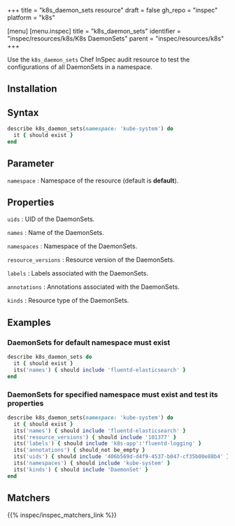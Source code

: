 +++
title = "k8s_daemon_sets resource"
draft = false
gh_repo = "inspec"
platform = "k8s"

[menu]
[menu.inspec]
title = "k8s_daemon_sets"
identifier = "inspec/resources/k8s/K8s DaemonSets"
parent = "inspec/resources/k8s"
+++

Use the `k8s_daemon_sets` Chef InSpec audit resource to test the configurations of all DaemonSets in a namespace.

## Installation

## Syntax

```ruby
describe k8s_daemon_sets(namespace: 'kube-system') do
  it { should exist }
end
```

## Parameter

`namespace`
: Namespace of the resource (default is **default**).

## Properties

`uids`
: UID of the DaemonSets.

`names`
: Name of the DaemonSets.

`namespaces`
: Namespace of the DaemonSets.

`resource_versions`
: Resource version of the DaemonSets.

`labels`
: Labels associated with the DaemonSets.

`annotations`
: Annotations associated with the DaemonSets.

`kinds`
: Resource type of the DaemonSets.

## Examples

### DaemonSets for default namespace must exist

```ruby
describe k8s_daemon_sets do
  it { should exist }
  its('names') { should include 'fluentd-elasticsearch' }
end
```

### DaemonSets for specified namespace must exist and test its properties

```ruby
describe k8s_daemon_sets(namespace: 'kube-system') do
  it { should exist }
  its('names') { should include 'fluentd-elasticsearch' }
  its('resource_versions') { should include '101377' }
  its('labels') { should include 'k8s-app':'fluentd-logging' }
  its('annotations') { should_not be_empty }
  its('uids') { should include '406b569d-d4f9-4537-b047-cf35b00e88b4' }
  its('namespaces') { should include 'kube-system' }
  its('kinds') { should include 'DaemonSet' }
end
```

## Matchers

{{% inspec/inspec_matchers_link %}}
